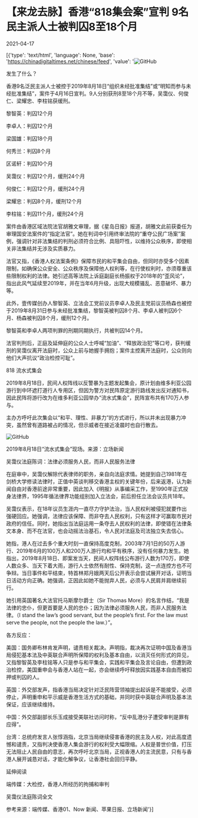 # 【来龙去脉】香港“818集会案”宣判 9名民主派人士被判囚8至18个月

2021-04-17

[{'type': 'text/html', 'language': None, 'base': 'https://chinadigitaltimes.net/chinese/feed', 'value': '![GitHub](https://chinadigitaltimes.net/chinese/files/2021/04/1LSh.jpg)

发生了什么？

香港9名泛民主派人士被控于2019年8月18日“组织未经批准集结”或“明知而参与未经批准集结”，案件于4月16日宣判。9人分别获刑8至18个月不等，吴霭仪、何俊仁、梁耀忠、李柱铭获缓刑。



黎智英：判囚12个月

李卓人：判囚12个月

梁国雄：判囚18个月

何秀兰：判囚8个月

区诺轩：判囚10个月

吴霭仪：判囚12个月，缓刑24个月

何俊仁：判囚12个月，缓刑24个月

梁耀忠：判囚8个月，缓刑12个月

李柱铭：判囚11个月，缓刑24个月



案件由香港区域法院法官胡雅文审理，据《星岛日报》报道，胡雅文此前获委任为审理国安法案件的“指定法官”。她在判词中引用终审法院的“重夺公民广场案”案例，强调针对非法集结的判刑必须符合比例、具阻吓性，以维持公众秩序，即使相关非法集结并无涉及实质暴力。

法官又指，《香港人权法案条例》保障市民的和平集会自由，但同时亦受多个因素限制，如确保公众安全、公众秩序及保障他人权利等，在行使权利时，亦须尊重该些限制权利的法律。她引述高等法院上诉庭副庭长杨振权于2018年的“歪风论”，指出此风气延续至2019年，并在当年6月升级，出现大规模骚乱、恶意破坏、暴力等。

此外，壹传媒创办人黎智英、立法会工党前议员李卓人及民主党前议员杨森也被控于2019年8月31日参与未经批准集结，黎智英被判囚8个月、李卓人被判囚6个月、杨森被判囚8个月，缓刑12个月。

黎智英和李卓人两项判罪的刑期同期执行，共被判囚14个月。

法官判刑后，正庭及延伸庭的公众人士呼喊“加油”、“释放政治犯”等口号，获判缓刑的吴霭仪离开法庭时，公众上前与她握手拥抱；案件主控离开法庭时，公众则向他们大声抗议“政治检控可耻”。

818 流水式集会

2019年8月18日，民间人权阵线以反警暴为主题发起集会，原计划由维多利亚公园游行到中环遮打道行人专用区，但因为警方对民阵原定游行路线发出反对通知书，因此民阵将游行改为在维多利亚公园举办“流水式集会”，民阵宣布共有170万人参与。

主办方呼吁此次集会以“和平、理性、非暴力”的方式进行，所以并未出现暴力冲突，虽然曾有道路被占的情况，但示威者在接近凌晨时也自行散去。

![GitHub](https://chinadigitaltimes.net/chinese/files/2021/04/WhatsApp20Image202019-08-1820at204.42.4820PM_hfKGc_1200x0.jpeg)

2019年8月18日“流水式集会”现场。来源：立场新闻

吴霭仪法庭陈词：法律必须服务人民，而非人民服务法律

在庭审中，吴霭仪解除代表律师的职务，亲自向法庭求情。她提到自己1981年在剑桥大学修读法律时，正值中英谈判移交香港主权的关键年份，后来返港，认为新闻自由对香港前途非常重要，因此加入《明报》从事编采工作，至1990年正式投身法律界，1995年循法律界功能组别加入立法会，前后担任立法会议员共18年。

吴霭仪表示，在18年议员生涯内一直尽力守护法治，当人民权利被侵犯就要作出强硬回应。她强调，法律应该保障、而非夺去人民权利，只有这样才可赢取市民对政府的信任。同时，她指出当法庭运用一条夺去人民权利的法律，即使错在法律条文本身、而不在法官，也会动摇法治基石，令人民对法庭及司法独立失去信心。

她指，港人在过去多个重大时刻一直保持高度克制，2003年7月1日的50万人游行、2019年6月的100万人和200万人游行均和平有秩序，没有任何暴力发生。她指出，2019年8月18日、即案发当天，民间人权阵线公布游行人数为170万，即使人数众多、当天下着大雨，游行人士依然有耐性、保持克制，这一点连控方也不可争辩。当日事件和平结束，特首林郑月娥两天后公开表示会尝试展开对话，证明当日活动方向正确。她强调，正因此如她不能抛弃人民，必须与人民肩并肩继续前行。

她引用英国著名大法官托马斯摩尔爵士（Sir Thomas More）的名言作结，“我是法律的忠仆，但更首要是人民的忠仆；因为法律必须服务人民，而非人民服务法律。（I stand the law’s good servant, but the people’s first. For the law must serve the people, not the people the law.）”。

各方反应：

美国：国务卿布林肯发声明，谴责相关裁决。声明指，裁决再次证明中国及香港当局侵犯基本法及中英联合声明所保障的权利及基本自由，以消灭任何形式的异见，又指黎智英及李柱铭等人只是参与和平集会，实践和平集会及言论自由，但遭到政治检控，美国重申会与香港人站在一起，亦会继续呼吁释放因实践基本自由而被扣押或判囚的人。

英国：外交部发声，指香港当局决定针对泛民阵营领袖提出起诉是不能接受，必须停止，声明重申和平示威是香港生活方式的基础，并同时获中英联合声明及基本法保证，应该继续维持。

中国：外交部副部长乐玉成接受美联社访问时称，“反中乱港分子遭受审判是罪有应得”。

台湾：总统府发言人张惇涵指，北京当局继续侵害香港的民主及人权，对此高度遗憾和谴责，又指判决使香港人集会游行的权利受大幅限缩。人权是普世价值，打压无法阻止人民自由的意志，再次呼吁北京当局，正视香港人的主流民意，只有与香港人展开诚恳对话，才能化解争议，让香港社会回归平静。

延伸阅读





端传媒：大检控，香港人所经历的拘捕和审判





吴霭仪法庭陈词全文





参考来源：端传媒、香港01、Now 新闻、苹果日报、立场新闻'}]